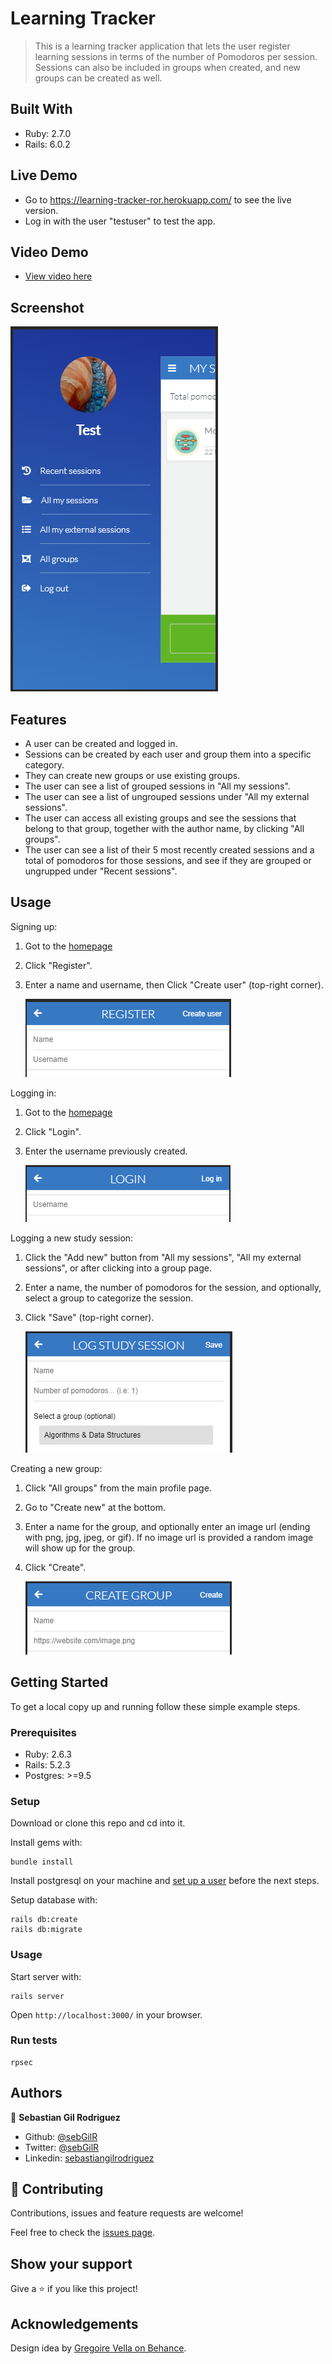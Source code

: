 # Learning Tracker

> This is a learning tracker application that lets the user register learning sessions in terms of the number of Pomodoros per session. Sessions can also be included in groups when created, and new groups can be created as well.

## Built With

- Ruby: 2.7.0
- Rails: 6.0.2

## Live Demo

- Go to https://learning-tracker-ror.herokuapp.com/ to see the live version.
- Log in with the user "testuser" to test the app.

## Video Demo

- [View video here](https://www.loom.com/share/bc206bc7edac479fb3087e98965aba1e)

## Screenshot

![image](public/app.png)

## Features

- A user can be created and logged in.
- Sessions can be created by each user and group them into a specific category.
- They can create new groups or use existing groups.
- The user can see a list of grouped sessions in "All my sessions".
- The user can see a list of ungrouped sessions under "All my external sessions".
- The user can access all existing groups and see the sessions that belong to that group, together with the author name, by clicking "All groups".
- The user can see a list of their 5 most recently created sessions and a total of pomodoros for those sessions, and see if they are grouped or ungrupped under "Recent sessions".

## Usage

Signing up:
1. Got to the [homepage](https://learning-tracker-ror.herokuapp.com/)
2. Click "Register".
3. Enter a name and username, then Click "Create user" (top-right corner).

    ![image](public/register.png)

Logging in:
1. Got to the [homepage](https://learning-tracker-ror.herokuapp.com/)
2. Click "Login".
3. Enter the username previously created.

    ![image](public/login.png)

Logging a new study session:
1. Click the "Add new" button from "All my sessions", "All my external sessions", or after clicking into a group page.
2. Enter a name, the number of pomodoros for the session, and optionally, select a group to categorize the session.
3. Click "Save" (top-right corner).

    ![image](public/session.png)

Creating a new group:
1. Click "All groups" from the main profile page.
2. Go to "Create new" at the bottom.
3. Enter a name for the group, and optionally enter an image url (ending with png, jpg, jpeg, or gif). If no image url is provided a random image will show up for the group.
4. Click "Create".

    ![image](public/group.png)

## Getting Started

To get a local copy up and running follow these simple example steps.

### Prerequisites

- Ruby: 2.6.3
- Rails: 5.2.3
- Postgres: >=9.5

### Setup

Download or clone this repo and cd into it.

Install gems with:

```
bundle install
```

Install postgresql on your machine and [set up a user](https://www.ionos.com/community/hosting/postgresql/how-to-use-postgresql-with-your-ruby-on-rails-application-on-ubuntu-1604/) before the next steps.

Setup database with:

```
rails db:create
rails db:migrate
```



### Usage

Start server with:

```
rails server
```

Open `http://localhost:3000/` in your browser.

### Run tests

```
rpsec
```


## Authors

👤 **Sebastian Gil Rodriguez**

- Github: [@sebGilR](https://github.com/sebGilR)
- Twitter: [@sebGilR](https://twitter.com/sebGilR)
- Linkedin: [sebastiangilrodriguez](https://www.linkedin.com/in/sebastiangilrodriguez)

## 🤝 Contributing

Contributions, issues and feature requests are welcome!

Feel free to check the [issues page](issues/).

## Show your support

Give a ⭐️ if you like this project!

## Acknowledgements

Design idea by [Gregoire Vella on Behance](https://www.behance.net/gregoirevella).
